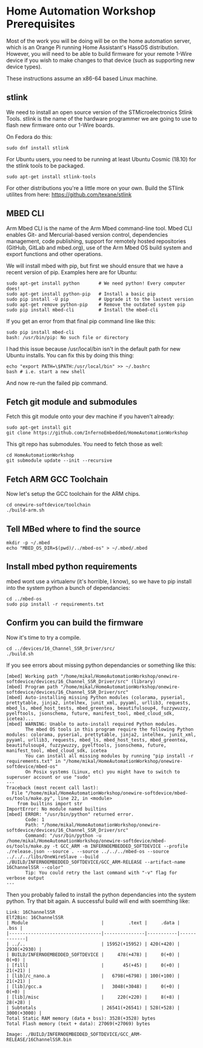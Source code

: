 Home Automation Workshop Prerequisites
======================================

Most of the work you will be doing will be on the home automation server,
which is an Orange Pi running Home Assistant's HassOS distribution. However,
you will need to be able to build firmware for your remote 1-Wire device
if you wish to make changes to that device (such as supporting new device
types).

These instructions assume an x86-64 based Linux machine.

stlink
------

We need to install an open source version of the STMicroelectronics Stlink
Tools. stlink is the name of the hardware programmer we are going to use to
flash new firmware onto our 1-Wire boards.

On Fedora do this:

```sudo dnf install stlink```

For Ubuntu users, you need to be running at least Ubuntu Cosmic (18.10) for
the stlink tools to be packaged.

```sudo apt-get install stlink-tools```

For other distributions you're a little more on your own. Build the STlink
utilites from here: https://github.com/texane/stlink

MBED CLI
--------

Arm Mbed CLI is the name of the Arm Mbed command-line tool. Mbed CLI enables
Git- and Mercurial-based version control, dependencies management,
code publishing, support for remotely hosted repositories (GitHub, GitLab and
mbed.org), use of the Arm Mbed OS build system and export functions and other
operations.

We will install mbed with pip, but first we should ensure that we have a
recent version of pip. Examples here are for Ubuntu:

```
sudo apt-get install python       # We need python! Every computer does!
sudo apt-get install python-pip   # Install a basic pip
sudo pip install -U pip           # Upgrade it to the lastest version
sudo apt-get remove python-pip    # Remove the outdated system pip
sudo pip install mbed-cli         # Install the mbed-cli
```

If you get an error from that final pip command line like this:

```
sudo pip install mbed-cli
bash: /usr/bin/pip: No such file or directory
```

I had this issue because /usr/local/bin isn't in the default path for new
Ubuntu installs. You can fix this by doing this thing:

```
echo "export PATH=\$PATH:/usr/local/bin" >> ~/.bashrc
bash # i.e. start a new shell
```

And now re-run the failed pip command.

Fetch git module and submodules
-------------------------------

Fetch this git module onto your dev machine if you haven't already:

```
sudo apt-get install git
git clone https://github.com/InfernoEmbedded/HomeAutomationWorkshop
```

This git repo has submodules. You need to fetch those as well:

```
cd HomeAutomationWorkshop
git submodule update --init --recursive
```

Fetch ARM GCC Toolchain
-----------------------

Now let's setup the GCC toolchain for the ARM chips.

```
cd onewire-softdevice/toolchain
./build-arm.sh
```

Tell MBed where to find the source
----------------------------------

```
mkdir -p ~/.mbed
echo "MBED_OS_DIR=$(pwd)/../mbed-os" > ~/.mbed/.mbed
```

Install mbed python requirements
--------------------------------

mbed wont use a virtualenv (it's horrible, I know), so we have to pip install
into the system python a bunch of dependancies:

```
cd ../mbed-os
sudo pip install -r requirements.txt
```

Confirm you can build the firmware
----------------------------------

Now it's time to try a compile.

```
cd ../devices/16_Channel_SSR_Driver/src/
./build.sh
```

If you see errors about missing python dependancies or something like this:

```
[mbed] Working path "/home/mikal/HomeAutomationWorkshop/onewire-softdevice/devices/16_Channel_SSR_Driver/src" (library)
[mbed] Program path "/home/mikal/HomeAutomationWorkshop/onewire-softdevice/devices/16_Channel_SSR_Driver/src"
[mbed] Auto-installing missing Python modules (colorama, pyserial, prettytable, jinja2, intelhex, junit_xml, pyyaml, urllib3, requests, mbed_ls, mbed_host_tests, mbed_greentea, beautifulsoup4, fuzzywuzzy, pyelftools, jsonschema, future, manifest_tool, mbed_cloud_sdk, icetea)...
[mbed] WARNING: Unable to auto-install required Python modules.
       The mbed OS tools in this program require the following Python modules: colorama, pyserial, prettytable, jinja2, intelhex, junit_xml, pyyaml, urllib3, requests, mbed_ls, mbed_host_tests, mbed_greentea, beautifulsoup4, fuzzywuzzy, pyelftools, jsonschema, future, manifest_tool, mbed_cloud_sdk, icetea
       You can install all missing modules by running "pip install -r requirements.txt" in "/home/mikal/HomeAutomationWorkshop/onewire-softdevice/mbed-os"
       On Posix systems (Linux, etc) you might have to switch to superuser account or use "sudo"
---
Traceback (most recent call last):
  File "/home/mikal/HomeAutomationWorkshop/onewire-softdevice/mbed-os/tools/make.py", line 22, in <module>
    from builtins import str
ImportError: No module named builtins
[mbed] ERROR: "/usr/bin/python" returned error.
       Code: 1
       Path: "/home/mikal/HomeAutomationWorkshop/onewire-softdevice/devices/16_Channel_SSR_Driver/src"
       Command: "/usr/bin/python -u /home/mikal/HomeAutomationWorkshop/onewire-softdevice/mbed-os/tools/make.py -t GCC_ARM -m INFERNOEMBEDDED_SOFTDEVICE --profile ./release.json --source . --source ../../../mbed-os --source ../../../libs/OneWireSlave --build ./BUILD/INFERNOEMBEDDED_SOFTDEVICE/GCC_ARM-RELEASE --artifact-name 16ChannelSSR --color"
       Tip: You could retry the last command with "-v" flag for verbose output
---
```

Then you probably failed to install the python dependancies into the system
python. Try that bit again. A successful build will end with soemthing like:

```
Link: 16ChannelSSR
Elf2Bin: 16ChannelSSR
| Module                           |         .text |     .data |        .bss |
|----------------------------------|---------------|-----------|-------------|
| ../..                            | 15952(+15952) | 420(+420) | 2930(+2930) |
| BUILD/INFERNOEMBEDDED_SOFTDEVICE |     478(+478) |     0(+0) |       0(+0) |
| [fill]                           |       45(+45) |     0(+0) |     21(+21) |
| [lib]/c_nano.a                   |   6798(+6798) | 100(+100) |     21(+21) |
| [lib]/gcc.a                      |   3048(+3048) |     0(+0) |       0(+0) |
| [lib]/misc                       |     220(+220) |     8(+8) |     28(+28) |
| Subtotals                        | 26541(+26541) | 528(+528) | 3000(+3000) |
Total Static RAM memory (data + bss): 3528(+3528) bytes
Total Flash memory (text + data): 27069(+27069) bytes

Image: ./BUILD/INFERNOEMBEDDED_SOFTDEVICE/GCC_ARM-RELEASE/16ChannelSSR.bin
```
